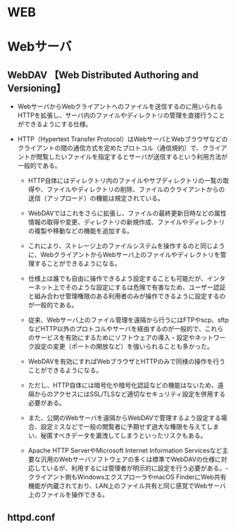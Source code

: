 # WEB


# Webサーバ





## WebDAV 【Web Distributed Authoring and Versioning】
- WebサーバからWebクライアントへのファイルを送信するのに用いられるHTTPを拡張し、サーバ内のファイルやディレクトリの管理を直接行うことができるようにする仕様。

- HTTP（Hypertext Transfer Protocol）はWebサーバとWebブラウザなどのクライアントの間の通信方式を定めたプロトコル（通信規約）で、クライアントが閲覧したいファイルを指定するとサーバが送信するという利用方法が一般的である。

    - HTTP自体にはディレクトリ内のファイルやサブディレクトリの一覧の取得や、ファイルやディレクトリの削除、ファイルのクライアントからの送信（アップロード）の機能は規定されている。
    - WebDAVではこれをさらに拡張し、ファイルの最終更新日時などの属性情報の取得や変更、ディレクトリの新規作成、ファイルやディレクトリの複製や移動などの機能を追加する。

    - これにより、ストレージ上のファイルシステムを操作するのと同じように、WebクライアントからWebサーバ上のファイルやディレクトリを管理することができるようになる。
    - 仕様上は誰でも自由に操作できるよう設定することも可能だが、インターネット上でそのような設定にするは危険で有害なため、ユーザー認証と組み合わせ管理権限のある利用者のみが操作できるように設定するのが一般的である。

    - 従来、Webサーバ上のファイル管理を遠隔から行うにはFTPやscp、sftpなどHTTP以外のプロトコルやサーバを経由するのが一般的で、これらのサービスを有効にするためにソフトウェアの導入・設定やネットワーク設定の変更（ポートの開放など）を強いられることも多かった。
    - WebDAVを有効にすればWebブラウザとHTTPのみで同様の操作を行うことができるようになる。

    - ただし、HTTP自体には暗号化や暗号化認証などの機能はないため、遠隔からのアクセスにはSSL/TLSなど適切なセキュリティ設定を併用する必要がある。
    - また、公開のWebサーバを遠隔からWebDAVで管理するよう設定する場合、設定ミスなどで一般の閲覧者に予期せず過大な権限を与えてしまい、秘匿すべきデータを漏洩してしまうといったリスクもある。

    - Apache HTTP ServerやMicrosoft Internet Information Servicesなど主要な汎用のWebサーバソフトウェアの多くは標準でWebDAVの仕様に対応しているが、利用するには管理者が明示的に設定を行う必要がある。- クライアント側もWindowsエクスプローラやmacOS FinderにWeb共有機能が内蔵されており、LAN上のファイル共有と同じ感覚でWebサーバ上のファイルを操作できる。





## httpd.conf  